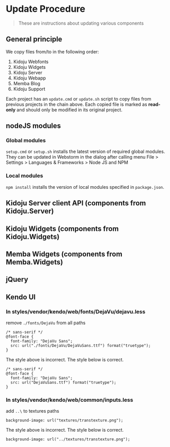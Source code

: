 # Update Procedure

> These are instructions about updating various components

## General principle

We copy files from/to in the following order:

1. Kidoju Webfonts
2. Kidoju Widgets
3. Kidoju Server
4. Kidoju Webapp
5. Memba Blog
6. Kidoju Support

Each project has an ```update.cmd``` or ```update.sh``` script to copy files from previous projects in the chain above.
Each copied file is marked as **read-only** and should only be modified in its original project.

## nodeJS modules

### Global modules

```setup.cmd```  or ```setup.sh``` installs the latest version of required global modules.
They can be updated in Webstorm in the dialog after calling menu File > Settings > Languages & Frameworks > Node JS and NPM

### Local modules

```npm install``` installs the version of local modules specified in ```package.json```.

## Kidoju Server client API (components from Kidoju.Server)



## Kidoju Widgets (components from Kidoju.Widgets)



## Memba Widgets (components from Memba.Widgets)



## jQuery



## Kendo UI



### In styles/vendor/kendo/web/fonts/DejaVu/dejavu.less
 
remove ```./fonts/DejaVu``` from all paths

```less
/* sans-serif */
@font-face {
  font-family: "DejaVu Sans";
  src: url("./fonts/DejaVu/DejaVuSans.ttf") format("truetype");
}
```

The style above is incorrect. The style below is correct.

```less
/* sans-serif */
@font-face {
  font-family: "DejaVu Sans";
  src: url("DejaVuSans.ttf") format("truetype");
}
```

### In styles/vendor/kendo/web/common/inputs.less

add ```..\``` to textures paths

```less
background-image: url("textures/transtexture.png");
```

The style above is incorrect. The style below is correct.

```less
background-image: url("../textures/transtexture.png");
```
